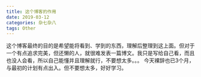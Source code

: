 ```yaml
---
title: 这个博客的作用
date: 2019-03-12 
categories: 杂七杂八
tags: Other
---
```


这个博客最终的目的是希望能将看到、学到的东西，理解后整理到这上面。但对于一个有点追求完美，但还懒的人，就很难发表一篇博文。我只是写给自己看，而且也没人会看，所以自己能懂并且理解就行，不要想太多。。。
今天裸辞也已3个月，与最初的计划有点出入。但不要想太多，好好学习。
